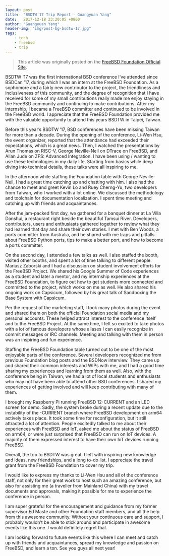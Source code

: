 ```yaml
---
layout: post
title:  "BSDTW'17 Trip Report - Guangyuan Yang"
date:   2017-12-18 23:20:05 +0800
author: "Guangyuan Yang"
header-img: "img/post-bg-bsdtw-17.jpg"
tags:
    - tech
    - freebsd
    - trip
---
```


> This article was originally posted on the [FreeBSD Foundation Official Site](https://www.freebsdfoundation.org/blog/bsdtw-17-trip-report-guangyuan-yang/).

BSDTW ’17 was the first international BSD conference I’ve attended since BSDCan ’17, during which I was an intern at the FreeBSD Foundation. As a sophomore and a fairly new contributor to the project, the friendliness and inclusiveness of this community, and the degree of recognition that I have received for some of my small contributions really made me enjoy staying in the FreeBSD community and continuing to make contributions. After my internship, I became a FreeBSD committer and continued to be involved in the FreeBSD world. I appreciate that the FreeBSD Foundation provided me with the valuable opportunity to attend this years BSDTW in Taipei, Taiwan.

Before this year’s BSDTW ’17, BSD conferences have been missing Taiwan for more than a decade. During the opening of the conference, Li-Wen Hsu, the event organizer, reported that the attendance had exceeded their expectations, which is a great news. Then, I watched the presentations by Arun Thomas on RISC-V, George Neville-Neil on DTrace on FreeBSD, and Allan Jude on ZFS: Advanced Integration. I have been using / wanting to use these technologies in my daily life. Starting from basics while deep diving into technical details, these talks were all inspiring to me.

In the afternoon while staffing the Foundation table with George Neville-Neil, I had a great time catching up and chatting with him. I also had the chance to meet and greet Kevin Lo and Ruey Cherng-Yu, two developers from Taiwan, who I worked with a lot online. We discussed the methodology and toolchain for documentation localization. I spent time meeting and catching up with friends and acquaintances.

After the jam-packed first day, we gathered for a banquet dinner at La Villa Danshui, a restaurant right beside the beautiful Tamsui River. Developers, contributors, users and enthusiasts gathered together to review what they had learned that day and share their own stories. I met with Ben Woods, a ports committer from Australia, and he shared with me traps and pitfalls about FreeBSD Python ports, tips to make a better port, and how to become a ports committer.

On the second day, I attended a few talks as well. I also staffed the booth, visited other booths, and spent a lot of time talking to different people. Mariusz Zaborski and I had a discussion on student involvement efforts for the FreeBSD Project. We shared his Google Summer of Code experiences as a student and later a mentor, and my internship experiences at the FreeBSD Foundation, to figure out how to get students more connected and committed to the project, which works on me as well. He also shared his ongoing work on Capsicum, followed by his great talk of Sandboxing the Base System with Capsicum.

Per the request of the marketing staff, I took many photos during the event and shared them on both the official Foundation social media and my personal accounts. These helped attract interest to the conference itself and to the FreeBSD Project. At the same time, I felt so excited to take photos with a lot of famous developers whose aliases I can easily recognize in commit messages or IRC channels. Meeting and talking with them in person was an inspiring and fun experience.

Staffing the FreeBSD Foundation table turned out to be one of the most enjoyable parts of the conference. Several developers recognized me from previous Foundation blog posts and the BSDNow interview. They came up and shared their common interests and WIPs with me, and I had a good time sharing my experiences and learning from them as well. Also, with the conference being in Taiwan, we had a lot of local students and enthusiasts who may not have been able to attend other BSD conferences. I shared my experiences of getting involved and will keep contributing with many of them.

I brought my Raspberry Pi running FreeBSD 12-CURRENT and an LED screen for demo. Sadly, the system broke during a recent update due to the instability of the -CURRENT branch where FreeBSD development on arm64 actively takes place. It took some time for reconfiguration, but it still attracted a lot of attention. People excitedly talked to me about their experiences with FreeBSD and IoT, asked me about the status of FreeBSD on arm64, or were just surprised that FreeBSD can run on IoT devices. A majority of them expressed interest to have their own IoT devices running FreeBSD.

Overall, the trip to BSDTW was great. I left with inspiring new knowledge and ideas, new friendships, and a long to-do list. I appreciate the travel grant from the FreeBSD Foundation to cover my trip.

I would like to express my thanks to Li-Wen Hsu and all of the conference staff, not only for their great work to host such an amazing conference, but also for assisting me (a traveller from Mainland China) with my travel documents and approvals, making it possible for me to experience the conference in person.

I am super grateful for the encouragement and guidance from my former supervisor Ed Maste and other Foundation staff members, and all the help from this awesome community. Without your continuous care and support, I probably wouldn’t be able to stick around and participate in awesome events like this one. I would definitely regret that.

I am looking forward to future events like this where I can meet and catch up with friends and acquaintances, spread my knowledge and passion on FreeBSD, and learn a ton. See you guys all next year!
